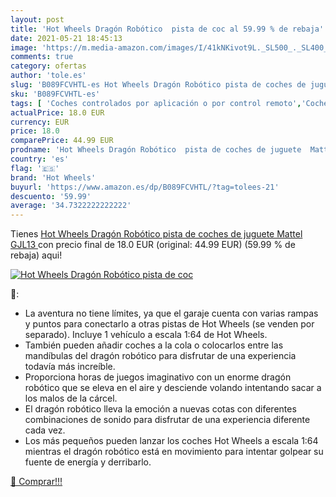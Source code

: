 ```yaml
---
layout: post
title: 'Hot Wheels Dragón Robótico  pista de coc al 59.99 % de rebaja'
date: 2021-05-21 18:45:13
image: 'https://m.media-amazon.com/images/I/41kNKivot9L._SL500_._SL400_.jpg'
comments: true
category: ofertas
author: 'tole.es'
slug: 'B089FCVHTL-es Hot Wheels Dragón Robótico pista de coches de juguete...'
sku: 'B089FCVHTL-es'
tags: [ 'Coches controlados por aplicación o por control remoto','Coches slot, pistas y accesorios','Coches y camiones de radiocontrol','Juguetes','Juguetes y juegos','Pistas slot','Radiocontrol','Vehículos de juguete para niños','hot wheels','mattel', ]
actualPrice: 18.0 EUR
currency: EUR
price: 18.0
comparePrice: 44.99 EUR
prodname: 'Hot Wheels Dragón Robótico  pista de coches de juguete  Mattel GJL13 '
country: 'es'
flag: '🇪🇸'
brand: 'Hot Wheels'
buyurl: 'https://www.amazon.es/dp/B089FCVHTL/?tag=tolees-21'
descuento: '59.99'
average: '34.7322222222222'
---
```


Tienes [Hot Wheels Dragón Robótico  pista de coches de juguete  Mattel GJL13 ](https://www.amazon.es/dp/B089FCVHTL/?tag=tolees-21) con precio final de  18.0 EUR (original: 44.99 EUR) (59.99 %  de rebaja) aqui!

[![Hot Wheels Dragón Robótico  pista de coc](https://m.media-amazon.com/images/I/41kNKivot9L._SL500_._SL400_.jpg)](https://www.amazon.es/dp/B089FCVHTL/?tag=tolees-21)

🔎:

- La aventura no tiene límites, ya que el garaje cuenta con varias rampas y puntos para conectarlo a otras pistas de Hot Wheels (se venden por separado). Incluye 1 vehículo a escala 1:64 de Hot Wheels.
- También pueden añadir coches a la cola o colocarlos entre las mandíbulas del dragón robótico para disfrutar de una experiencia todavía más increíble.
- Proporciona horas de juegos imaginativo con un enorme dragón robótico que se eleva en el aire y desciende volando intentando sacar a los malos de la cárcel.
- El dragón robótico lleva la emoción a nuevas cotas con diferentes combinaciones de sonido para disfrutar de una experiencia diferente cada vez.
- Los más pequeños pueden lanzar los coches Hot Wheels a escala 1:64 mientras el dragón robótico está en movimiento para intentar golpear su fuente de energía y derribarlo.

[🛒 Comprar!!!](https://www.amazon.es/dp/B089FCVHTL/?tag=tolees-21)
